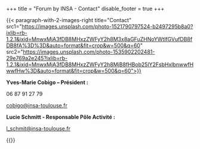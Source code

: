 +++
title = "Forum by INSA - Contact"
disable_footer = true
+++

{{< paragraph-with-2-images-right title="Contact"
    src1="https://images.unsplash.com/photo-1521790797524-b2497295b8a0?ixlib=rb-1.2.1&ixid=MnwxMjA3fDB8MHxzZWFyY2h8M3x8aGFuZHNoYWtlfGVufDB8fDB8fA%3D%3D&auto=format&fit=crop&w=500&q=60"
    src2="https://images.unsplash.com/photo-1535902202481-29e769a2e245?ixlib=rb-1.2.1&ixid=MnwxMjA3fDB8MHxzZWFyY2h8MjB8fHBob25lY2FsbHxlbnwwfHwwfHw%3D&auto=format&fit=crop&w=500&q=60">}}


**Yves-Marie Cobigo – Président :**

06 87 91 27 79

[cobigo@insa-toulouse.fr](mailto:cobigo@insa-toulouse.fr)


**Lucie Schmitt - Responsable Pôle Activité :**

[l_schmit@insa-toulouse.fr](mailto:l_schmit@insa-toulouse.fr)

{{</paragraph-with-2-images-right>}}
